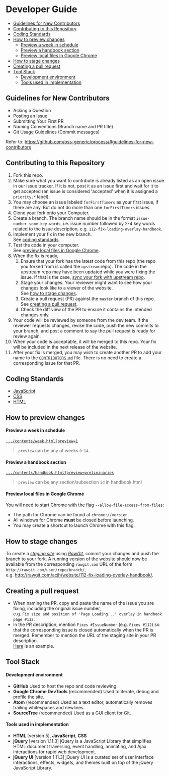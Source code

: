 # Developer Guide
* [Guidelines for New Contributors](#guidelines-for-new-contributors)
* [Contributing to this Repository](#contributing-to-this-repository)
* [Coding Standards](#coding-standards)
* [How to preview changes](#how-to-preview-changes)
    * [Preview a week in schedule](#preview-a-week-in-schedule)
    * [Preview a handbook section](#preview-a-handbook-section)
    * [Preview local files in Google Chrome](#preview-local-files-in-google-chrome)
* [How to stage changes](#how-to-stage-changes)
* [Creating a pull request](#creating-a-pull-request)
* [Tool Stack](#tool-stack)
    * [Development environment](#development-environment)
    * [Tools used in implementation](#tools-used-in-implementation)

## Guidelines for New Contributors
* Asking a Question
* Posting an Issue
* Submitting Your First PR
* Naming Conventions (Branch name and PR title)
* Git Usage Guidelines (Commit messages)

Refer to: https://github.com/oss-generic/process/#guidelines-for-new-contributors

## Contributing to this Repository
1. Fork this repo.
2. Make sure what you want to contribute is already listed as an open issue in our issue tracker.
   If it is not, post it as an issue first and wait for it to get accepted (an issue is considered
   'accepted' when it is assigned a `priority.*` label).
3. You may choose an issue labeled `forFirstTimers` as your first issue, if there are any.
   But do not do more than one `forFirstTimers` issues.
4. Clone your fork onto your Computer.
5. Create a branch. The branch name should be in the format `issue-number-some-key-words`,
   i.e. issue number followed by 2-4 key words related to the issue description,
   e.g. `112-fix-loading-overlay-handbook`.
6. Implement your fix in the new branch.  
   See [coding standards](#coding-standards).
7. Test the code in your computer.  
   See [preview local files in Google Chrome](#preview-local-files-in-google-chrome).
8. When the fix is ready,
   1. Ensure that your fork has the latest code from this repo (the repo you forked from is called
      the `upstream` repo). The code in the upstream repo may have been updated while you were fixing the issue.
      If that is the case, [sync your fork with upstream repo](https://help.github.com/articles/syncing-a-fork/).
   2. Stage your changes. Your reviewer might want to see how your changes look like to a viewer of the website.  
      See [how to stage changes](#how-to-stage-changes).
   3. Create a pull request (PR) against the `master` branch of this repo.  
      See [creating a pull request](#creating-a-pull-request).
   4. Check the diff view of the PR to ensure it contains the intended changes only.
9. Your code will be reviewed by someone from the dev team. If the reviewer requests changes,
   revise the code, push the new commits to your branch, and post a comment to say the pull request
   is ready for review again.
10. When your code is acceptable, it will be merged to this repo. Your fix will be included in the
    next release of the website.
11. After your fix is merged, you may wish to create another PR to add your name to the
    [`CONTRIBUTORS.md`](../CONTRIBUTORS.md) file.
    There is no need to create a corresponding issue for that PR.

## Coding Standards
* [JavaScript](https://docs.google.com/document/d/1gZ6WG6HBTJYHAtVkz9kzi_SUuzfXqzO-SvFnLuag2xM/pub?embedded=true)
* [CSS](../codingStandards/coding-standards-css.md)
* [HTML](https://oss-generic.github.io/process/codingStandards/CodingStandard-Html.html)

## How to preview changes

#### Preview a week in schedule
[`.../contents/week.html?preview=1`](http://nus-cs2103.github.io/website/contents/week.html?preview=1)
> `preview` can be any of weeks `0`-`14`.

#### Preview a handbook section
[`.../contents/handbook.html?preview=preliminaries`](http://nus-cs2103.github.io/website/contents/handbook.html?preview=preliminaries)
> `preview` can be any section/subsection `id` in handbook.html

#### Preview local files in Google Chrome
You will need to start Chrome with the flag `--allow-file-access-from-files`:
* The path for Chrome can be found at `chrome://version`.
* All windows for Chrome **must** be closed before launching.
* You may create a shortcut to launch Chrome with this flag.

## How to stage changes
To create a [*staging site*](https://en.wikipedia.org/wiki/Staging_site) using
[*RawGit*](https://rawgit.com/), commit your changes and push the branch to your fork.
A running version of the website should now be available from the corresponding
`rawgit.com` URL of the form `http://rawgit.com/user/repo/branch/`,  
e.g. http://rawgit.com/acjh/website/112-fix-loading-overlay-handbook/.

## Creating a pull request
* When naming the PR, copy and paste the name of the issue you are fixing, including the original issue number,  
  e.g. `Fix size and position of 'Page Loading...' overlay in handbook page #112`.
* In the PR description, mention `Fixes #IssueNumber` (e.g. `Fixes #112`) so that
  the corresponding issue is closed automatically when the PR is merged.
  Remember to mention the URL of the staging site in your PR description.  
  [Here](https://github.com/nus-cs2103/website/pull/202) is an example.

## Tool Stack

#### Development environment
* **GitHub**
  Used to host the repo and code reviewing.
* **Google Chrome DevTools** (recommended)
  Used to iterate, debug and profile the site.
* **Atom** (recommended)
  Used as a text editor, automatically removes trailing whitespaces and newlines.
* **SourceTree** (recommended)
  Used as a GUI client for Git.

#### Tools used in implementation
* **HTML** [version 5], **JavaScript**, **CSS**
* **jQuery** [version 1.11.3]
  jQuery is a JavaScript Library that simplifies HTML document traversing, event handling, animating, and Ajax interactions for rapid web development.
* **jQuery UI** [version 1.11.3]
  jQuery UI is a curated set of user interface interactions, effects, widgets, and themes built on top of the jQuery JavaScript Library.

